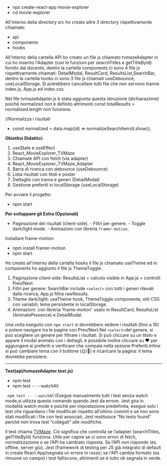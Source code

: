 - npx create-react-app movie-explorer
- cd movie-explorer

All'interno della directory src ho creato altre 3 directory rispettivamente chiamate:

- api
- components
- hooks

All'interno della cartella API ho creato un file js chiamato tvmazeAdapter in cui ho inserito l'Adapter (con le funzioni per searchTitles e getTitleById) fornito dal docente, dentro la cartella components ci sono 4 file js rispettivamente chiamati: DetailModal, ResultCard, ResultsList,SearchBar, dentro la cartella hooks ci sono 3 file js chiamati useDebounce, useLocalStorage.
Si potrebbero cancellare tutti file che non servono tranne index.js, App.js ed index.css.

Nel file tvmazeAdapter.js è stata aggiunta questa istruzione (dichiarazione) poichè normalized non è definito altrimenti const totalResults = normalized.length non funziona.

//Normalizza i risultati
- const normalized = data.map((d) => normalizeSearchItem(d.show));

**Obiettivi Didattici:**

1. useState e useEffect
2. React_MovieExplorer_TVMaze
3. Chiamate API con fetch (via adapter)
4. React_MovieExplorer_TVMaze_Adapter
5. Barra di ricerca con debounce (useDebounce)
6. Lista risultati con titoli e poster
7. Dettaglio con trama e generi (DetailModal)
8. Gestione preferiti in localStorage (useLocalStorage)

Per avviare il progetto:

- npm start

**Per sviluppare gli Extra (Opzionali)**

- Paginazione dei risultati (client-side). - Filtri per genere. - Toggle dark/light mode. - Animazioni con libreria `framer-motion`.

Installare frame-motion:

- npm install framer-motion
- npm start

Ho creato all'interno della cartella hooks il file js chiamato useTheme ed in components ho aggiunto il file js ThemeToggle.

1. Paginazione client-side: ResultsList + calcolo visible in App.js + controlli Prev/Next.
2. Filtri per genere: SearchBar include ```<select>``` con tutti i generi rilevati dalla ricerca; App.js filtra rawResults.
3. Theme dark/light: useTheme hook, ThemeToggle componente, stili CSS con variabili; tema persistente in localStorage.
4. Animazioni: con libreria 'frame-motion' usato in ResultCard, ResultsList (AnimatePresence) e DetailModal.

Una volta eseguito con ```npm start``` si dovrebbero vedere i risultati (fino a 10) e potere navigare tra le pagine con Prev/Next.Nel ```<select>```del genere, si può scegliere un genere per filtrare i risultati. Si può  cliccare su un titolo e appare il modal animato con i dettagli, è possibile inoltre cliccare su ❤ per aggiungere ai preferiti e verificare che compaia nella sezione Preferiti.Infine si può cambiare tema con il bottone (🌞/🌙) e ricaricare la pagina: il tema dovrebbe persistere.

____



**Test(api/tvmazeAdapter.test.js)**



- npm test
- npm test -- --watchAll

  
``` npm test -- --watchAll```Esegue manualmente tutti i test senza watch mode,si utlizza questo comando quando Jest da errore. Jest gira in modalità watch mode e poichè per impostazione predefinita, esegue solo i test che riguardano i file modificati rispetto all’ultimo commit e se non sono stati modificati i file con test associati, Jest restituisce “No tests found” perché non trova test “collegati” alle modifiche.

Il test chiama [TVMaze](https://api.tvmaze.com). Ciò significa che controlla se l’adapter (searchTitles, getTitleById) funziona.
Utile per capire se ci sono errori di fetch, normalizzazione o se l’API ha cambiato risposta. Se l’API non risponde (es. offline, server giù), Jest (framework di testing per JS già integrato di default in create React App)segnala un errore in rosso; se l'API cambia formato (es. rimuove un campo) i test falliscono, altrimenti se è tutto ok segnala in verde.
